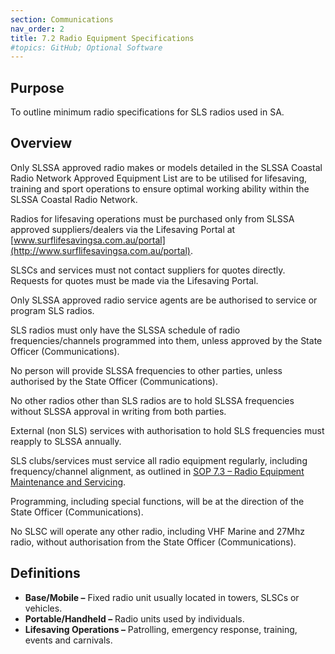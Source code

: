 ```yaml
---
section: Communications
nav_order: 2
title: 7.2 Radio Equipment Specifications
#topics: GitHub; Optional Software
---
```


## Purpose

To outline minimum radio specifications for SLS radios used in SA.

## Overview

Only SLSSA approved radio makes or models detailed in the SLSSA Coastal Radio Network Approved Equipment List are to be utilised for lifesaving, training and sport operations to ensure optimal working ability within the SLSSA Coastal Radio Network.

Radios for lifesaving operations must be purchased only from SLSSA approved suppliers/dealers via the Lifesaving Portal at [www.surflifesavingsa.com.au/portal](http://www.surflifesavingsa.com.au/portal).

SLSCs and services must not contact suppliers for quotes directly. Requests for quotes must be made via the Lifesaving Portal.

Only SLSSA approved radio service agents are be authorised to service or program SLS radios.

SLS radios must only have the SLSSA schedule of radio frequencies/channels programmed into them, unless approved by the State Officer (Communications).

No person will provide SLSSA frequencies to other parties, unless authorised by the State Officer (Communications).

No other radios other than SLS radios are to hold SLSSA frequencies without SLSSA approval in writing from both parties.

External (non SLS) services with authorisation to hold SLS frequencies must reapply to SLSSA annually.

SLS clubs/services must service all radio equipment regularly, including frequency/channel alignment, as outlined in [SOP 7.3 – Radio Equipment Maintenance and Servicing](https://members.sls.com.au/members/document_library/1/media/12129).

Programming, including special functions, will be at the direction of the State Officer (Communications).

No SLSC will operate any other radio, including VHF Marine and 27Mhz radio, without authorisation from the State Officer (Communications).

## Definitions

- **Base/Mobile –** Fixed radio unit usually located in towers, SLSCs or vehicles.
- **Portable/Handheld –** Radio units used by individuals.
- **Lifesaving Operations –** Patrolling, emergency response, training, events and carnivals.